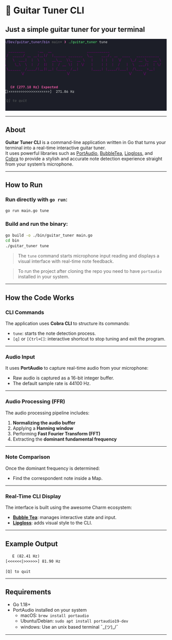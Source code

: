# 🎸 Guitar Tuner CLI

## Just a simple guitar tuner for your terminal  
![tuner](guitar_tuner.gif)

---

## About

**Guitar Tuner CLI** is a command-line application written in Go that turns your terminal into a real-time interactive guitar tuner.  
It uses powerful libraries such as [PortAudio](http://www.portaudio.com/), [BubbleTea](https://github.com/charmbracelet/bubbletea), [Lipgloss](https://github.com/charmbracelet/lipgloss), and [Cobra](https://github.com/spf13/cobra) to provide a stylish and accurate note detection experience straight from your system’s microphone.

---

## How to Run

### Run directly with `go run`:

```bash
go run main.go tune
```

### Build and run the binary:

```bash
go build -o ./bin/guitar_tuner main.go
cd bin
./guitar_tuner tune
```

> The `tune` command starts microphone input reading and displays a visual interface with real-time note feedback.

> To run the project after cloning the repo you need to have `portaudio` installed in your system.

---

## How the Code Works

### CLI Commands

The application uses **Cobra CLI** to structure its commands:

- `tune`: starts the note detection process.
- `[q]` or `[Ctrl+C]`: interactive shortcut to stop tuning and exit the program.

---

### Audio Input

It uses **PortAudio** to capture real-time audio from your microphone:

- Raw audio is captured as a 16-bit integer buffer.
- The default sample rate is 44100 Hz.

---

### Audio Processing (FFR)

The audio processing pipeline includes:

1. **Normalizing the audio buffer**
2. Applying a **Hanning window**
3. Performing **Fast Fourier Transform (FFT)**
4. Extracting the **dominant fundamental frequency**

---

### Note Comparison

Once the dominant frequency is determined:

- Find the correspondent note inside a Map.

---

### Real-Time CLI Display

The interface is built using the awesome Charm ecosystem:

- **[Bubble Tea](https://github.com/charmbracelet/bubbletea)**: manages interactive state and input.
- **[Lipgloss](https://github.com/charmbracelet/lipgloss)**: adds visual style to the CLI.

---

##  Example Output

```text
   E (82.41 Hz)
[<<<<<<|>>>>>>] 81.90 Hz

[Q] to quit
```

---

## Requirements

- Go 1.18+
- PortAudio installed on your system
  - macOS: `brew install portaudio`
  - Ubuntu/Debian: `sudo apt install portaudio19-dev`
  - windows: Use an unix based terminal ¯\_(ツ)_/¯

---
